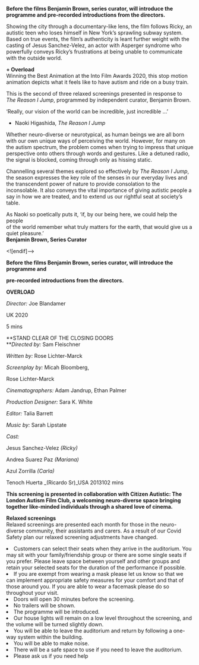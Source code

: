 
**Before the films Benjamin Brown, series curator, will introduce the programme and pre-recorded introductions from the directors.**<br>

Showing the city through a documentary-like lens, the film follows Ricky, an autistic teen who loses himself in New York’s sprawling subway system. Based on true events, the film’s authenticity is leant further weight with the casting of Jesus Sanchez-Velez, an actor with Asperger syndrome who powerfully conveys Ricky’s frustrations at being unable to communicate with the outside world.

**+ Overload**<br>
Winning the Best Animation at the Into Film Awards 2020, this stop motion animation depicts what it feels like to have autism and ride on a busy train.

This is the second of three relaxed screenings presented in response to  
_The Reason I Jump_, programmed by independent curator, Benjamin Brown.

‘Really, our vision of the world can be incredible, just incredible …’  
- Naoki Higashida, _The Reason I Jump_

Whether neuro-diverse or neurotypical, as human beings we are all born with our own unique ways of perceiving the world. However, for many on the autism spectrum, the problem comes when trying to impress that unique perspective onto others through words and gestures. Like a detuned radio, the signal is blocked, coming through only as hissing static.

Channelling several themes explored so effectively by _The Reason I Jump_, the season expresses the key role of the senses in our everyday lives and the transcendent power of nature to provide consolation to the inconsolable. It also conveys the vital importance of giving autistic people a say in how we are treated, and to extend us our rightful seat at society’s table.

As Naoki so poetically puts it, ‘if, by our being here, we could help the people  
of the world remember what truly matters for the earth, that would give us a  quiet pleasure.’<br>
**Benjamin Brown, Series Curator**<br>

<![endif]-->

**Before the films Benjamin Brown, series curator, will introduce the programme and**

**pre-recorded introductions from the directors.**

**OVERLOAD**

_Director:_ Joe Blandamer

UK 2020

5 mins

**STAND CLEAR OF THE CLOSING DOORS  
**_Directed by:_ Sam Fleischner

_Written by:_ Rose Lichter-Marck

_Screenplay by:_ Micah Bloomberg,

Rose Lichter-Marck

_Cinematographers:_ Adam Jandrup, Ethan Palmer

_Production Designer:_ Sara K. White

_Editor:_ Talia Barrett

_Music by:_ Sarah Lipstate

_Cast:_

Jesus Sanchez-Velez _(Ricky)_

Andrea Suarez Paz _(Mariana)_

Azul Zorrilla _(Carla)_

Tenoch Huerta _(Ricardo Sr)_USA 2013102 mins

**This screening is presented in collaboration with Citizen Autistic: The London Autism Film Club, a welcoming neuro-diverse space bringing together like-minded individuals through a shared love of cinema.**

**Relaxed screenings**<br>
Relaxed screenings are presented each month for those in the neuro-diverse community, their assistants and carers. As a result of our Covid Safety plan our relaxed screening adjustments have changed.

<li>Customers can select their seats when they arrive in the auditorium. You may sit with your family/friendship group or there are some single seats if you prefer. Please leave space between yourself and other groups and retain your selected seats for the duration of the performance if possible.

<li>If you are exempt from wearing a mask please let us know so that we can implement appropriate safety measures for your comfort and that of those around you. If you are able to wear a facemask please do so throughout your visit.

<li>Doors will open 30 minutes before the screening.

<li>No trailers will be shown.

<li>The programme will be introduced.

<li>Our house lights will remain on a low level throughout the screening, and the volume will be turned slightly down.

<li>You will be able to leave the auditorium and return by following a one-way system within the building.

<li>You will be able to make noise.

<li>There will be a safe space to use if you need to leave the auditorium.

<li>Please ask us if you need help
<!--stackedit_data:
eyJoaXN0b3J5IjpbLTEyNjE3MjM1NjIsMTk0MTY5ODk2NSw3Mz
A5OTgxMTZdfQ==
-->